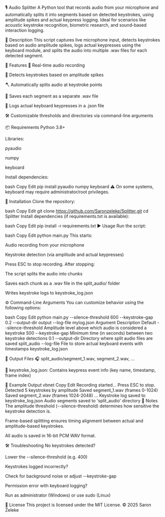 🎙️ Audio Splitter
A Python tool that records audio from your microphone and automatically splits it into segments based on detected keystrokes, using amplitude spikes and actual keypress logging. Ideal for scenarios like acoustic keystroke recognition, biometric research, and sound-based interaction logging.

📌 Description
This script captures live microphone input, detects keystrokes based on audio amplitude spikes, logs actual keypresses using the keyboard module, and splits the audio into multiple .wav files for each detected segment.

🚀 Features
🔴 Real-time audio recording

🎯 Detects keystrokes based on amplitude spikes

🪓 Automatically splits audio at keystroke points

💾 Saves each segment as a separate .wav file

🧾 Logs actual keyboard keypresses in a .json file

🛠 Customizable thresholds and directories via command-line arguments

📦 Requirements
Python 3.8+

Libraries:

pyaudio

numpy

keyboard

Install dependencies:

bash
Copy
Edit
pip install pyaudio numpy keyboard
⚠️ On some systems, keyboard may require administrator/root privileges.

🔧 Installation
Clone the repository:

bash
Copy
Edit
git clone https://github.com/Saronzeleke/Splitter.git
cd Splitter
Install dependencies (if requirements.txt is available):

bash
Copy
Edit
pip install -r requirements.txt
▶️ Usage
Run the script:

bash
Copy
Edit
python main.py
This starts:

Audio recording from your microphone

Keystroke detection (via amplitude and actual keypresses)

Press ESC to stop recording. After stopping:

The script splits the audio into chunks

Saves each chunk as a .wav file in the split_audio/ folder

Writes keystroke logs to keystroke_log.json

⚙️ Command-Line Arguments
You can customize behavior using the following options:

bash
Copy
Edit
python main.py --silence-threshold 600 --keystroke-gap 0.2 --output-dir output --log-file mylog.json
Argument	Description	Default
--silence-threshold	Amplitude level above which audio is considered a keystroke	500
--keystroke-gap	Minimum time (in seconds) between two keystroke detections	0.1
--output-dir	Directory where split audio files are saved	split_audio
--log-file	File to store actual keyboard events with timestamps	keystroke_log.json

📂 Output Files
🎧 split_audio/segment_1.wav, segment_2.wav, ...

🧾 keystroke_log.json: Contains keypress event info (key name, timestamp, frame index)

🧪 Example Output
vbnet
Copy
Edit
Recording started... Press ESC to stop.
Detected 5 keystrokes by amplitude
Saved segment_1.wav (frames 0-1024)
Saved segment_2.wav (frames 1024-2048)
...
Keystroke log saved to keystroke_log.json
Audio segments saved to 'split_audio' directory
📝 Notes
The amplitude threshold (--silence-threshold) determines how sensitive the keystroke detection is.

Frame-based splitting ensures timing alignment between actual and amplitude-based keystrokes.

All audio is saved in 16-bit PCM WAV format.

🛠 Troubleshooting
No keystrokes detected?

Lower the --silence-threshold (e.g. 400)

Keystrokes logged incorrectly?

Check for background noise or adjust --keystroke-gap

Permission error with keyboard logging?

Run as administrator (Windows) or use sudo (Linux)

📜 License
This project is licensed under the MIT License.
© 2025 Saron Zeleke

